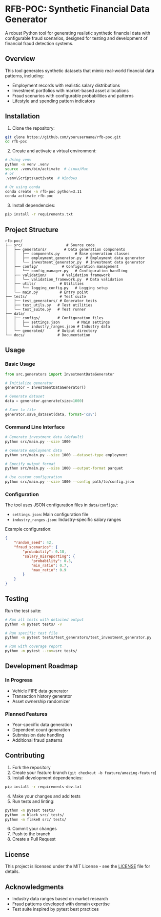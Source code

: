 # RFB-POC: Synthetic Financial Data Generator

A robust Python tool for generating realistic synthetic financial data with configurable fraud scenarios, designed for testing and development of financial fraud detection systems.

## Overview

This tool generates synthetic datasets that mimic real-world financial data patterns, including:
- Employment records with realistic salary distributions
- Investment portfolios with market-based asset allocations
- Fraud scenarios with configurable probabilities and patterns
- Lifestyle and spending pattern indicators

## Installation

1. Clone the repository:
```bash
git clone https://github.com/yourusername/rfb-poc.git
cd rfb-poc
```

2. Create and activate a virtual environment:
```bash
# Using venv
python -m venv .venv
source .venv/bin/activate  # Linux/Mac
# or
.venv\Scripts\activate  # Windows

# Or using conda
conda create -n rfb-poc python=3.11
conda activate rfb-poc
```

3. Install dependencies:
```bash
pip install -r requirements.txt
```

## Project Structure

```
rfb-poc/
├── src/                    # Source code
│   ├── generators/        # Data generation components
│   │   ├── components.py       # Base generation classes
│   │   ├── employment_generator.py  # Employment data generator
│   │   └── investment_generator.py  # Investment data generator
│   ├── config/           # Configuration management
│   │   └── config_manager.py   # Configuration handling
│   ├── validation/       # Validation framework
│   │   └── validation_framework.py  # Data validation
│   ├── utils/           # Utilities
│   │   └── logging_config.py   # Logging setup
│   └── main.py          # Entry point
├── tests/               # Test suite
│   ├── test_generators/ # Generator tests
│   ├── test_utils.py   # Test utilities
│   └── test_suite.py   # Test runner
├── data/
│   ├── configs/        # Configuration files
│   │   ├── settings.json        # Main settings
│   │   └── industry_ranges.json # Industry data
│   └── generated/      # Output directory
└── docs/               # Documentation
```

## Usage

### Basic Usage

```python
from src.generators import InvestmentDataGenerator

# Initialize generator
generator = InvestmentDataGenerator()

# Generate dataset
data = generator.generate(size=1000)

# Save to file
generator.save_dataset(data, format='csv')
```

### Command Line Interface

```bash
# Generate investment data (default)
python src/main.py --size 1000

# Generate employment data
python src/main.py --size 1000 --dataset-type employment

# Specify output format
python src/main.py --size 1000 --output-format parquet

# Use custom configuration
python src/main.py --size 1000 --config path/to/config.json
```

### Configuration

The tool uses JSON configuration files in `data/configs/`:
- `settings.json`: Main configuration file
- `industry_ranges.json`: Industry-specific salary ranges

Example configuration:
```json
{
    "random_seed": 42,
    "fraud_scenarios": {
        "probability": 0.18,
        "salary_misreporting": {
            "probability": 0.5,
            "min_ratio": 0.7,
            "max_ratio": 0.9
        }
    }
}
```

## Testing

Run the test suite:
```bash
# Run all tests with detailed output
python -m pytest tests/ -v

# Run specific test file
python -m pytest tests/test_generators/test_investment_generator.py

# Run with coverage report
python -m pytest --cov=src tests/
```

## Development Roadmap

### In Progress
- Vehicle FIPE data generator
- Transaction history generator
- Asset ownership randomizer

### Planned Features
- Year-specific data generation
- Dependent count generation
- Submission date handling
- Additional fraud patterns

## Contributing

1. Fork the repository
2. Create your feature branch (`git checkout -b feature/amazing-feature`)
3. Install development dependencies:
```bash
pip install -r requirements-dev.txt
```
4. Make your changes and add tests
5. Run tests and linting:
```bash
python -m pytest tests/
python -m black src/ tests/
python -m flake8 src/ tests/
```
6. Commit your changes
7. Push to the branch
8. Create a Pull Request

## License

This project is licensed under the MIT License - see the [LICENSE](LICENSE) file for details.

## Acknowledgments

- Industry data ranges based on market research
- Fraud patterns developed with domain expertise
- Test suite inspired by pytest best practices
